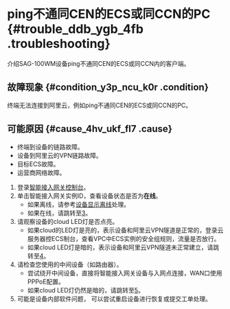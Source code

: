 # ping不通同CEN的ECS或同CCN的PC {#trouble_ddb_ygb_4fb .troubleshooting}

介绍SAG-100WM设备ping不通同CEN的ECS或同CCN内的客户端。

## 故障现象 {#condition_y3p_ncu_k0r .condition}

终端无法连接到阿里云，例如ping不通同CEN的ECS或同CCN的PC。

## 可能原因 {#cause_4hv_ukf_fl7 .cause}

-   终端到设备的链路故障。
-   设备到阿里云的VPN链路故障。
-   目标ECS故障。
-   运营商网络故障。

1.  登录[智能接入网关控制台](https://smartag.console.aliyun.com/sag/cn-shanghai/sags)。
2.  单击智能接入网关实例ID，查看设备状态是否为**在线**。 
    -   如果离线，请参考[设备显示离线](intl.zh-CN/故障处理/设备和云的连通性故障（SAG-100WM）/设备显示离线.md#)处理。
    -   如果在线，请跳转至[3](#step3)。
3.  请观察设备的cloud LED灯是否点亮。 
    -   如果cloud的LED灯是亮的，表示设备和阿里云VPN隧道是正常的，登录云服务器控ECS制台，查看VPC中ECS实例的安全组规则，流量是否放行。
    -   如果cloud LED灯是暗的，表示设备和阿里云VPN隧道未正常建立，请跳转至[4](#step_2xw_jpn_d8f)。
4.  请检查您使用的中间设备（如路由器）。 
    -   尝试绕开中间设备，直接将智能接入网关设备与入网点连接，WAN口使用PPPoE配置。
    -   如果cloud LED灯仍然是暗的，请跳转至[5](#step4)。
5.  可能是设备内部软件问题， 可以尝试重启设备进行恢复或提交工单处理。

